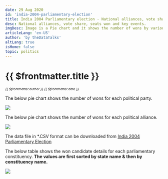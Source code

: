 ```yaml
---
date: 29 Aug 2020
id: 'india-2004-parliamentary-election'
title: India 2004 Parliamentary election - National alliances, vote share, seats won and key events.
desc: National alliances, vote share, seats won and key events.
imgDesc: Image is a Pie chart and it shows the number of wons by various alliances in the state.
articleLang: 'en-US'
author: 'by theDataTalks'
altLang: true
isHome: false
topic: politics
---
```


<altLang />

# {{ $frontmatter.title }}
<i style="font-size: 0.75em;"> {{ $frontmatter.author }} {{ $frontmatter.date }} </i>

The below pie chart shows the number of wons for each political party.  

![](/img/politics/india-2004-parliamentary-election/india-2004-election-1.png)

The below pie chart shows the number of wons for each political alliance.  

![](/img/politics/india-2004-parliamentary-election/india-2004-election-2.png)

The data file in \*.CSV format can be downloaded from [India 2004 Parliamentary Election](http://thedatatalks.in/datas/politics/india-2001-parliamentary-election.csv)

The below table shows the won candidate details for each parliamentary constituency.
**The values are first sorted by state name & then by constituency name.**

![](/img/politics/india-2004-parliamentary-election/india-2004-election-3.png)


<style>

</style>